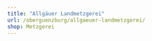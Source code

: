 ```yaml
---
title: "Allgäuer Landmetzgerei"
url: /oberguenzburg/allgaeuer-landmetzgerei/
shop: Metzgerei
---
```

